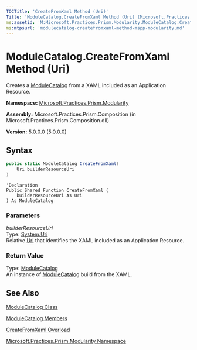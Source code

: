 ```yaml
---
TOCTitle: 'CreateFromXaml Method (Uri)'
Title: 'ModuleCatalog.CreateFromXaml Method (Uri) (Microsoft.Practices.Prism.Modularity)'
ms:assetid: 'M:Microsoft.Practices.Prism.Modularity.ModuleCatalog.CreateFromXaml(System.Uri)'
ms:mtpsurl: 'modulecatalog-createfromxaml-method-mspp-modularity.md'
---
```



# ModuleCatalog.CreateFromXaml Method (Uri)

Creates a [ModuleCatalog](/patterns-practices/reference/modulecatalog-class-mspp-modularity) from a XAML included as an Application Resource.

**Namespace:** [Microsoft.Practices.Prism.Modularity](/patterns-practices/reference/mspp-modularity-namespace)

**Assembly:** Microsoft.Practices.Prism.Composition (in Microsoft.Practices.Prism.Composition.dll)

**Version:** 5.0.0.0 (5.0.0.0)

## Syntax

```C#
public static ModuleCatalog CreateFromXaml(
	Uri builderResourceUri
)
```

```VB
'Declaration
Public Shared Function CreateFromXaml ( 
	builderResourceUri As Uri
) As ModuleCatalog
```

### Parameters

*builderResourceUri*   
Type: [System.Uri](http://msdn.microsoft.com/en-us/library/txt7706a)   
Relative [Uri](http://msdn.microsoft.com/en-us/library/txt7706a) that identifies the XAML included as an Application Resource.

### Return Value

Type: [ModuleCatalog](/patterns-practices/reference/modulecatalog-class-mspp-modularity)   
An instance of [ModuleCatalog](/patterns-practices/reference/modulecatalog-class-mspp-modularity) build from the XAML.

## See Also

[ModuleCatalog Class](/patterns-practices/reference/modulecatalog-class-mspp-modularity)

[ModuleCatalog Members](/patterns-practices/reference/modulecatalog-members-mspp-modularity)

[CreateFromXaml Overload](/patterns-practices/reference/modulecatalog-createfromxaml-method-mspp-modularity)

[Microsoft.Practices.Prism.Modularity Namespace](/patterns-practices/reference/mspp-modularity-namespace)
